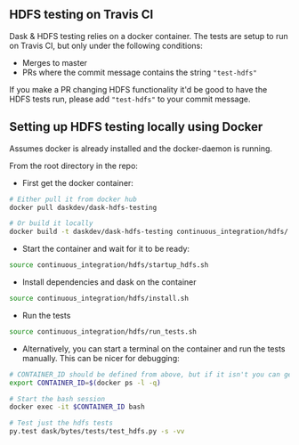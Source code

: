## HDFS testing on Travis CI

Dask & HDFS testing relies on a docker container. The tests are setup to run on
Travis CI, but only under the following conditions:

- Merges to master
- PRs where the commit message contains the string `"test-hdfs"`

If you make a PR changing HDFS functionality it'd be good to have the HDFS
tests run, please add `"test-hdfs"` to your commit message.

## Setting up HDFS testing locally using Docker

Assumes docker is already installed and the docker-daemon is running.

From the root directory in the repo:

- First get the docker container:

```bash
# Either pull it from docker hub
docker pull daskdev/dask-hdfs-testing

# Or build it locally
docker build -t daskdev/dask-hdfs-testing continuous_integration/hdfs/
```

- Start the container and wait for it to be ready:

```bash
source continuous_integration/hdfs/startup_hdfs.sh
```

- Install dependencies and dask on the container

```bash
source continuous_integration/hdfs/install.sh
```

- Run the tests

```bash
source continuous_integration/hdfs/run_tests.sh
```

- Alternatively, you can start a terminal on the container and run the tests
  manually. This can be nicer for debugging:

```bash
# CONTAINER_ID should be defined from above, but if it isn't you can get it from
export CONTAINER_ID=$(docker ps -l -q)

# Start the bash session
docker exec -it $CONTAINER_ID bash

# Test just the hdfs tests
py.test dask/bytes/tests/test_hdfs.py -s -vv
```
